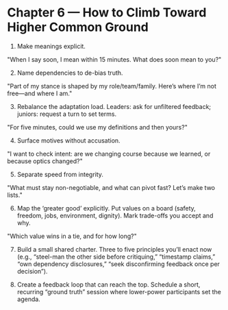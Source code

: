 # Chapter 6 — How to Climb Toward Higher Common Ground

1) Make meanings explicit.

"When I say soon, I mean within 15 minutes. What does soon mean to you?"

2) Name dependencies to de-bias truth.

"Part of my stance is shaped by my role/team/family. Here’s where I’m not free—and where I am."

3) Rebalance the adaptation load.
Leaders: ask for unfiltered feedback; juniors: request a turn to set terms.

"For five minutes, could we use my definitions and then yours?"

4) Surface motives without accusation.

"I want to check intent: are we changing course because we learned, or because optics changed?"

5) Separate speed from integrity.

"What must stay non-negotiable, and what can pivot fast? Let’s make two lists."

6) Map the ‘greater good’ explicitly.
Put values on a board (safety, freedom, jobs, environment, dignity). Mark trade-offs you accept and why.

"Which value wins in a tie, and for how long?"

7) Build a small shared charter.
Three to five principles you’ll enact now (e.g., “steel-man the other side before critiquing,” “timestamp claims,” “own dependency disclosures,” “seek disconfirming feedback once per decision”).

8) Create a feedback loop that can reach the top.
Schedule a short, recurring “ground truth” session where lower-power participants set the agenda.
